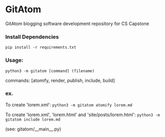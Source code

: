 # GitAtom
 GitAtom blogging software development repository for CS Capstone

### Install Dependencies
`pip install -r requirements.txt`

### Usage:
`python3 -m gitatom [command] (filename)`

commands: [atomify, render, publish, include, build]


### ex.
To create 'lorem.xml':
`python3 -m gitatom atomify lorem.md` 

To create 'lorem.xml', 'lorem.html' and 'site/posts/lorem.html':
`python3 -m gitatom include lorem.md` 


(see: gitatom/\_\_main\_\_.py)
